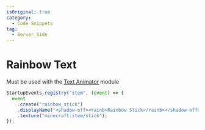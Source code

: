 ```yaml
---
isOriginal: true
category:
  - Code Snippets
tag:
  - Server Side
---
```


# Rainbow Text

Must be used with the [Text Animator](https://modrinth.com/mod/text-animator) module

<VidStack src="/posts/snippets/Rainbow-Text-with-Text-Animator/0.mp4"/>

```js
StartupEvents.registry("item", (event) => {
  event
    .create("rainbow_stick")
    .displayName("<shadow-off><rainb>Rainbow Stick</rainb></shadow-off>")
    .texture("minecraft:item/stick");
});
```

